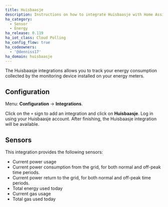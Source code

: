 ```yaml
---
title: Huisbaasje
description: Instructions on how to integrate Huisbaasje with Home Assistant.
ha_category:
  - Sensor
  - Energy
ha_release: 0.119
ha_iot_class: Cloud Polling
ha_config_flow: true
ha_codeowners:
  - '@denniss17'
ha_domain: huisbaasje
---
```


The Huisbaasje integrations allows you to track your energy consumption collected
by the monitoring device installed on your energy meters.

## Configuration

Menu: **Configuration** -> **Integrations**.

Click on the `+` sign to add an integration and click on **Huisbaasje**.
Log in using your Huisbaasje account. After finishing, the Huisbaasje integration
will be available.

## Sensors

This integration provides the following sensors:

- Current power usage
- Current power consumption from the grid, for both normal and off-peak time periods.
- Current power return to the grid, for both normal and off-peak time periods.
- Total energy used today
- Current gas usage
- Total gas used today
